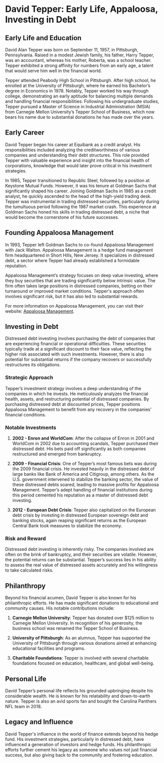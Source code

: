 # David Tepper: Early Life, Appaloosa, Investing in Debt

## Early Life and Education

David Alan Tepper was born on September 11, 1957, in Pittsburgh, Pennsylvania. Raised in a modest Jewish family, his father, Harry Tepper, was an accountant, whereas his mother, Roberta, was a school teacher. Tepper exhibited a strong affinity for numbers from an early age, a talent that would serve him well in the financial world.

Tepper attended Peabody High School in Pittsburgh. After high school, he enrolled at the University of Pittsburgh, where he earned his Bachelor’s degree in Economics in 1978. Notably, Tepper worked his way through college, demonstrating an early aptitude for balancing multiple demands and handling financial responsibilities. Following his undergraduate studies, Tepper pursued a Master of Science in Industrial Administration (MSIA) from Carnegie Mellon University’s Tepper School of Business, which now bears his name due to substantial donations he has made over the years.

## Early Career

David Tepper began his career at Equibank as a credit analyst. His responsibilities included analyzing the creditworthiness of various companies and understanding their debt structures. This role provided Tepper with valuable experience and insight into the financial health of corporations, knowledge that would later prove critical in his investment strategies.

In 1985, Tepper transitioned to Republic Steel, followed by a position at Keystone Mutual Funds. However, it was his tenure at Goldman Sachs that significantly shaped his career. Joining Goldman Sachs in 1985 as a credit analyst, he quickly ascended to the head of the high-yield trading desk. Tepper was instrumental in trading distressed securities, particularly during the tumultuous period following the 1987 market crash. This experience at Goldman Sachs honed his skills in trading distressed debt, a niche that would become the cornerstone of his future successes.

## Founding Appaloosa Management

In 1993, Tepper left Goldman Sachs to co-found Appaloosa Management with Jack Walton. Appaloosa Management is a hedge fund management firm headquartered in Short Hills, New Jersey. It specializes in distressed debt, a sector where Tepper had already established a formidable reputation.

Appaloosa Management’s strategy focuses on deep value investing, where they buy securities that are trading significantly below intrinsic value. The firm often takes large positions in distressed companies, betting on their turnaround or improved market conditions. Tepper's approach often involves significant risk, but it has also led to substantial rewards.

For more information on Appaloosa Management, you can visit their website: [Appaloosa Management](http://www.appaloosamanagement.com).

## Investing in Debt

Distressed debt investing involves purchasing the debt of companies that are experiencing financial or operational difficulties. These securities typically trade at a significant discount to their face value, reflecting the higher risk associated with such investments. However, there is also potential for substantial returns if the company recovers or successfully restructures its obligations.

### Strategic Approach

Tepper’s investment strategy involves a deep understanding of the companies in which he invests. He meticulously analyzes the financial health, assets, and restructuring potential of distressed companies. By purchasing distressed debt at discounted prices, Tepper positions Appaloosa Management to benefit from any recovery in the companies’ financial conditions.

### Notable Investments

1. **2002 - Enron and WorldCom**: After the collapse of Enron in 2001 and WorldCom in 2002 due to accounting scandals, Tepper purchased their distressed debt. His bets paid off significantly as both companies restructured and emerged from bankruptcy.

2. **2009 - Financial Crisis**: One of Tepper’s most famous bets was during the 2009 financial crisis. He invested heavily in the distressed debt of large banks like Bank of America and Citigroup, among others. As the U.S. government intervened to stabilize the banking sector, the value of these distressed debts soared, leading to massive profits for Appaloosa Management. Tepper’s adept handling of financial institutions during this period cemented his reputation as a master of distressed debt investing.

3. **2012 - European Debt Crisis**: Tepper also capitalized on the European debt crisis by investing in distressed European sovereign debt and banking stocks, again reaping significant returns as the European Central Bank took measures to stabilize the economy.

### Risk and Reward

Distressed debt investing is inherently risky. The companies involved are often on the brink of bankruptcy, and their securities are volatile. However, the potential returns can be substantial. Tepper’s success lies in his ability to assess the real value of distressed assets accurately and his willingness to take calculated risks.

## Philanthropy

Beyond his financial acumen, David Tepper is also known for his philanthropic efforts. He has made significant donations to educational and community causes. His notable contributions include:

1. **Carnegie Mellon University**: Tepper has donated over $125 million to Carnegie Mellon University. In recognition of his generosity, the business school was renamed the Tepper School of Business.

2. **University of Pittsburgh**: As an alumnus, Tepper has supported the University of Pittsburgh through various donations aimed at enhancing educational facilities and programs.

3. **Charitable Foundations**: Tepper is involved with several charitable foundations focused on education, healthcare, and global well-being.

## Personal Life

David Tepper’s personal life reflects his grounded upbringing despite his considerable wealth. He is known for his relatability and down-to-earth nature. Tepper is also an avid sports fan and bought the Carolina Panthers NFL team in 2018.

## Legacy and Influence

David Tepper's influence in the world of finance extends beyond his hedge fund. His investment strategies, particularly in distressed debt, have influenced a generation of investors and hedge funds. His philanthropic efforts further cement his legacy as someone who values not just financial success, but also giving back to the community and fostering education.